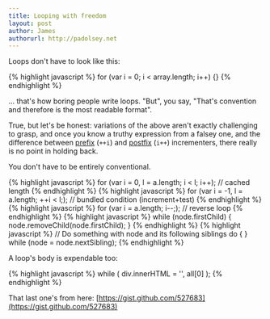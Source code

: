 ```yaml
---
title: Looping with freedom
layout: post
author: James
authorurl: http://padolsey.net
---
```


Loops don't have to look like this:

{% highlight javascript %}
for (var i = 0; i < array.length; i++) {}
{% endhighlight %}

... that's how boring people write loops. "But", you say, "That's convention and therefore is the most readable format".

True, but let's be honest: variations of the above aren't exactly challenging to grasp, and once you know a truthy expression from a falsey one, and the difference between [prefix](http://bclary.com/2004/11/07/#a-11.4.4) (`++i`) and [postfix](http://bclary.com/2004/11/07/#a-11.3.1) (`i++`) incrementers, there really is no point in holding back.

You don't have to be entirely conventional.

{% highlight javascript %}
for (var i = 0, l = a.length; i < l; i++); // cached length
{% endhighlight %}
{% highlight javascript %}
for (var i = -1, l = a.length; ++i < l;); // bundled condition (increment+test)
{% endhighlight %}
{% highlight javascript %}
for (var i = a.length; i--;); // reverse loop 
{% endhighlight %}
{% highlight javascript %}
while (node.firstChild) {
	node.removeChild(node.firstChild);
}
{% endhighlight %}
{% highlight javascript %}
// Do something with node and its following siblings
do { } while (node = node.nextSibling);
{% endhighlight %}

A loop's body is expendable too:

{% highlight javascript %}
while (
    div.innerHTML = '<!--[if gt IE ' + (++v) + ']><i></i><![endif]-->',
    all[0]
);
{% endhighlight %}

That last one's from here: [https://gist.github.com/527683](https://gist.github.com/527683)

